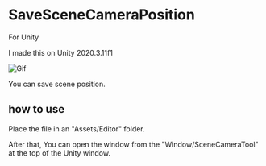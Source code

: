 # SaveSceneCameraPosition
For Unity

I made this on Unity 2020.3.11f1

![Gif](https://user-images.githubusercontent.com/96217643/148952249-d1373a03-035d-46b0-96c0-95a089e03fc5.gif)

You can save scene position.

## how to use
Place the file in an "Assets/Editor" folder.

After that, You can open the window from the "Window/SceneCameraTool" at the top of the Unity window.
